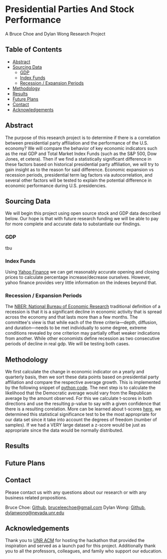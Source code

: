 # Presidential Parties And Stock Performance

A Bruce Choe and Dylan Wong Research Project

## Table of Contents

* [Abstract](#abstract)
* [Sourcing Data](#sourcing-data)
  * [GDP](#gdp)
  * [Index Funds](#index-funds)
  * [Recession / Expansion Periods](#recession-expansion)
* [Methodology](#method)
* [Results](#results)
* [Future Plans](#future-plans)
* [Contact](#contact)
* [Acknowledgements](#acknowledgements)

<!-- ABOUT THE PROJECT -->
## Abstract
The purpose of this research project is to determine if there is a correlation between presidential party affiliation and the performance of the U.S. economy? We will compare the behavior of key economic indicators such as the real GDP and Total Market Index Funds (such as the S&P 500, Dow Jones, et cetera). Then if we find a statistically significant difference in these factors based on historical presidential party affiliation, we will try to gain insight as to the reason for said difference. Economic expansion vs recession periods, presidential term lag factors via autocorrelation, and several other factors will be tested to explain the potential difference in economic performance during U.S. presidencies.

<!-- SOURCING DATA -->
## Sourcing Data

We will begin this project using open source stock and GDP data described below. Our hope is that with future research funding we will be able to pay for more complete and accurate data to substantiate our findings.

### GDP

tbu

### Index Funds

Using [Yahoo Finance](https://finance.yahoo.com) we can get reasonably accurate opening and closing prices to calculate percentage increase/decrease ourselves. However, yahoo finance provides very little information on the indexes beyond that.

### Recession / Expansion Periods

The [NBER: National Bureau of Economic Research](https://www.nber.org/research/data/us-business-cycle-expansions-and-contractions) traditional definition of a recession is that it is a significant decline in economic activity that is spread across the economy and that lasts more than a few months. The committee's view is that while each of the three criteria—depth, diffusion, and duration—needs to be met individually to some degree, extreme conditions revealed by one criterion may partially offset weaker indications from another. While other economists define recession as two consecutive periods of decline in real gdp. We will be testing both cases.

<!-- METHODOLOGY -->
## Methodology

We first calculate the change in economic indicator on a yearly and quarterly basis, then we sort these data points based on presidential party affiliation and compare the respective average growth. This is implemented by the following snippet of [python code](https://github.com/Wong-Innovations/PresidentialPartiesAndStockPerformance/blob/aff5aa3d0661e8f8dfda7234b4a89d7ffe239407/IXIC/IXIC.py#L119-L130). The next step is to calculate the likelihood that the Democratic average would vary from the Republican average by the amount observed. For this we calculate t-scores in both directions and use the resulting p-value to say with a given confidence that there is a resulting corelation. More can be learned about t-scores [here](https://www.statisticshowto.com/probability-and-statistics/t-distribution/t-score-formula/), we determined this statistical significance test to be the most appropriate for our data set since it take into account the degrees of freedom (number of samples). If we had a VERY large dataset a z-score would be just as appropriate since the data would be normally distributed.

<!-- RESULTS -->
## Results



<!-- FUTURE PLANS -->
## Future Plans



<!-- CONTACT -->
## Contact

Please contact us with any questions about our research or with any business related propositions.

Bruce Choe: [Github](https://github.com/BruceChoe), [bruceleechoe@gmail.com](bruceleechoe@gmail.com)
Dylan Wong: [Github](https://github.com/Wong-Innovations), [dylanwong@nevada.unr.edu](dylanwong@nevada.unr.edu)

<!-- ACKNOWLEDGEMENTS -->
## Acknowledgements

Thank you to [UNR ACM](https://acm.cse.unr.edu/) for hosting the hackathon that provided the inspiration and served as a launch pad for this project.
Additionally thank you to all the professors, colleagues, and family who support our education.